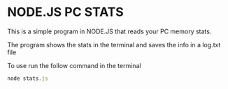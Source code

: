 # NODE.JS PC STATS

This is a simple program in NODE.JS that reads your PC memory stats.

The program shows the stats in the terminal and saves the info in a log.txt file

To use run the follow command in the terminal
```javascript
node stats.js
```
